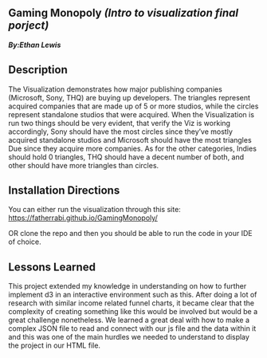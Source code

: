 ## Gaming Monopoly _**(Intro to visualization final porject)**_ ##
_**By:Ethan Lewis**_


## Description ##
The Visualization demonstrates how major publishing companies (Microsoft, Sony, THQ) are buying up developers. The triangles represent acquired companies that are 
made up of 5 or more studios, while the circles represent standalone studios that were acquired. When the Visualization is run two things should be very evident, that verify the Viz is working accordingly, Sony should have the most circles since they’ve mostly acquired standalone studios and Microsoft should have the most triangles 
Due since they acquire more companies. As for the other categories, Indies should hold 0 triangles, THQ should have a decent number of both, and other should have more triangles than circles.
## Installation Directions ##
You can either run the visualization through this site: https://fatherrabi.github.io/GamingMonopoly/

OR clone the repo and then you should be able to run the code in your IDE of choice.
## Lessons Learned ##
This project extended my knowledge in understanding on how to further implement d3 in an interactive environment such as this. After doing a lot of research with similar income related funnel charts, it became clear that the complexity of creating something like this would be involved but would be a great challenge nonetheless. We learned a great deal with how to make a complex JSON file to read and connect with our js file and the data within it and this was one of the main hurdles we needed to understand to display the project in our HTML file.


